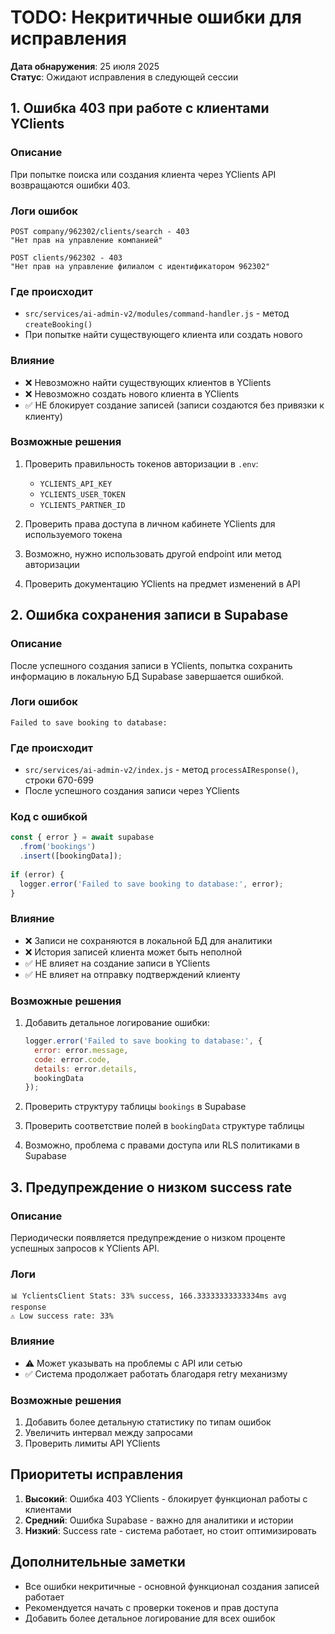 # TODO: Некритичные ошибки для исправления

**Дата обнаружения**: 25 июля 2025  
**Статус**: Ожидают исправления в следующей сессии

## 1. Ошибка 403 при работе с клиентами YClients

### Описание
При попытке поиска или создания клиента через YClients API возвращаются ошибки 403.

### Логи ошибок
```
POST company/962302/clients/search - 403
"Нет прав на управление компанией"

POST clients/962302 - 403  
"Нет прав на управление филиалом с идентификатором 962302"
```

### Где происходит
- `src/services/ai-admin-v2/modules/command-handler.js` - метод `createBooking()`
- При попытке найти существующего клиента или создать нового

### Влияние
- ❌ Невозможно найти существующих клиентов в YClients
- ❌ Невозможно создать нового клиента в YClients
- ✅ НЕ блокирует создание записей (записи создаются без привязки к клиенту)

### Возможные решения
1. Проверить правильность токенов авторизации в `.env`:
   - `YCLIENTS_API_KEY`
   - `YCLIENTS_USER_TOKEN`
   - `YCLIENTS_PARTNER_ID`

2. Проверить права доступа в личном кабинете YClients для используемого токена

3. Возможно, нужно использовать другой endpoint или метод авторизации

4. Проверить документацию YClients на предмет изменений в API

## 2. Ошибка сохранения записи в Supabase

### Описание
После успешного создания записи в YClients, попытка сохранить информацию в локальную БД Supabase завершается ошибкой.

### Логи ошибок
```
Failed to save booking to database:
```

### Где происходит
- `src/services/ai-admin-v2/index.js` - метод `processAIResponse()`, строки 670-699
- После успешного создания записи через YClients

### Код с ошибкой
```javascript
const { error } = await supabase
  .from('bookings')
  .insert([bookingData]);
  
if (error) {
  logger.error('Failed to save booking to database:', error);
}
```

### Влияние
- ❌ Записи не сохраняются в локальной БД для аналитики
- ❌ История записей клиента может быть неполной
- ✅ НЕ влияет на создание записи в YClients
- ✅ НЕ влияет на отправку подтверждений клиенту

### Возможные решения
1. Добавить детальное логирование ошибки:
   ```javascript
   logger.error('Failed to save booking to database:', {
     error: error.message,
     code: error.code,
     details: error.details,
     bookingData
   });
   ```

2. Проверить структуру таблицы `bookings` в Supabase

3. Проверить соответствие полей в `bookingData` структуре таблицы

4. Возможно, проблема с правами доступа или RLS политиками в Supabase

## 3. Предупреждение о низком success rate

### Описание
Периодически появляется предупреждение о низком проценте успешных запросов к YClients API.

### Логи
```
📊 YclientsClient Stats: 33% success, 166.33333333333334ms avg response
⚠️ Low success rate: 33%
```

### Влияние
- ⚠️ Может указывать на проблемы с API или сетью
- ✅ Система продолжает работать благодаря retry механизму

### Возможные решения
1. Добавить более детальную статистику по типам ошибок
2. Увеличить интервал между запросами
3. Проверить лимиты API YClients

## Приоритеты исправления

1. **Высокий**: Ошибка 403 YClients - блокирует функционал работы с клиентами
2. **Средний**: Ошибка Supabase - важно для аналитики и истории
3. **Низкий**: Success rate - система работает, но стоит оптимизировать

## Дополнительные заметки

- Все ошибки некритичные - основной функционал создания записей работает
- Рекомендуется начать с проверки токенов и прав доступа
- Добавить более детальное логирование для всех ошибок